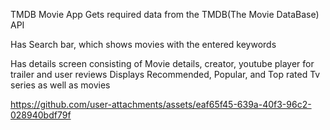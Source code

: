 TMDB Movie App
 Gets required data from the TMDB(The Movie DataBase) API

Has Search bar, which shows movies with the entered keywords

Has details screen consisting of Movie details, creator, youtube player for trailer and user reviews
Displays Recommended, Popular, and Top rated Tv series as well as movies

  




https://github.com/user-attachments/assets/eaf65f45-639a-40f3-96c2-028940bdf79f

